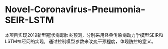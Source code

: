 # Novel-Coronavirus-Pneumonia-SEIR-LSTM
本项目实现2019新型冠状病毒肺炎预测，分别采用经典传染病动力学模型SEIR和LSTM神经网络实现，通过控制模型参数来改变干预程度，体现防控的意义。
